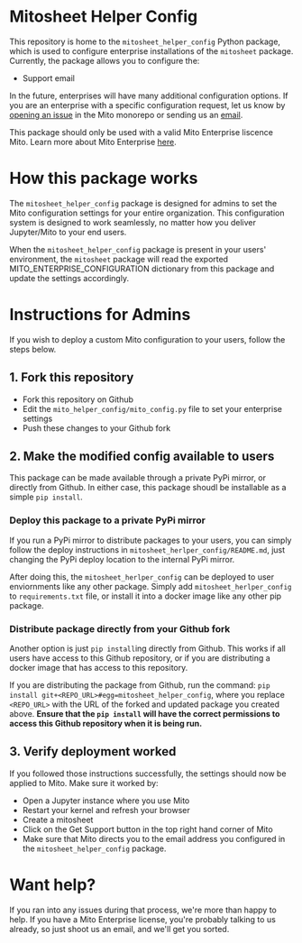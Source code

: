 # Mitosheet Helper Config

This repository is home to the `mitosheet_helper_config` Python package, which is used to configure enterprise installations of the `mitosheet` package. 
Currently, the package allows you to configure the:
- Support email

In the future, enterprises will have many additional configuration options. If you are an enterprise with a specific configuration request, let us know by [opening an issue](https://github.com/mito-ds/monorepo/issues) in the Mito monorepo or sending us an [email](mailto:founders@sagacollab.com). 

This package should only be used with a valid Mito Enterprise liscence Mito. Learn more about Mito Enterprise [here](https://www.trymito.io/plans).

# How this package works 

The `mitosheet_helper_config` package is designed for admins to set the Mito configuration settings for your entire organization. This configuration system is designed to work seamlessly, no matter how you deliver Jupyter/Mito to your end users. 

When the `mitosheet_helper_config` package is present in your users' environment, the `mitosheet` package will read the exported MITO_ENTERPRISE_CONFIGURATION dictionary from this package and update the settings accordingly. 

# Instructions for Admins

If you wish to deploy a custom Mito configuration to your users, follow the steps below. 

## 1. Fork this repository

- Fork this repository on Github
- Edit the `mito_helper_config/mito_config.py` file to set your enterprise settings
- Push these changes to your Github fork

## 2. Make the modified config available to users 

This package can be made available through a private PyPi mirror, or directly from Github. In either case, this package shoudl be installable as a simple `pip install`. 

### Deploy this package to a private PyPi mirror

If you run a PyPi mirror to distribute packages to your users, you can simply follow the deploy instructions in `mitosheet_herlper_config/README.md`, just changing the PyPi deploy location to the internal PyPi mirror.

After doing this, the `mitosheet_herlper_config` can be deployed to user enviornments like any other package. Simply add `mitosheet_herlper_config` to `requirements.txt` file, or install it into a docker image like any other pip package.

### Distribute package directly from your Github fork

Another option is just `pip install`ing directly from Github. This works if all users have access to this Github repository, or if you are distributing a docker image that has access to this repository.

If you are distributing the package from Github, run the command: `pip install git+<REPO_URL>#egg=mitosheet_helper_config`, where you replace `<REPO_URL>` with the URL of the forked and updated package you created above. **Ensure that the `pip install` will have the correct permissions to access this Github repository when it is being run.**

## 3. Verify deployment worked
If you followed those instructions successfully, the settings should now be applied to Mito. Make sure it worked by:
- Open a Jupyter instance where you use Mito
- Restart your kernel and refresh your browser 
- Create a mitosheet
- Click on the Get Support button in the top right hand corner of Mito
- Make sure that Mito directs you to the email address you configured in the `mitosheet_helper_config` package. 

# Want help?
If you ran into any issues during that process, we're more than happy to help. If you have a Mito Enterprise license, you're probably talking to us already, so just shoot us an email, and we'll get you sorted.
